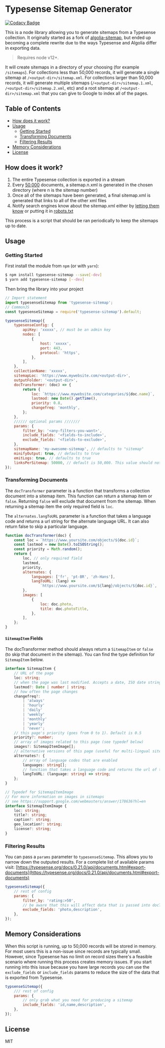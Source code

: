 # Typesense Sitemap Generator

[![Codacy Badge](https://app.codacy.com/project/badge/Grade/d2c01e28204d4c33a166eddd70e8b317)](https://www.codacy.com/gh/Adviise/typesense-sitemap/dashboard?utm_source=github.com&utm_medium=referral&utm_content=Adviise/typesense-sitemap&utm_campaign=Badge_Grade)

This is a node library allowing you to generate sitemaps from a Typesense collection. It originally started as a fork of [algolia-sitemap](https://github.com/algolia/algolia-sitemap), but ended up becoming a complete rewrite due to the ways Typesense and Algolia differ in exporting data.

> Requires node v12+.

It will create sitemaps in a directory of your choosing (for example `/sitemaps`). For collections less than 50,000 records, it will generate a single sitemap at `/<output-dir>/sitemap.xml`. For collections larger than 50,000 records, it will generate multiple sitemaps (`/<output-dir>/sitemap.1.xml`, `/<output-dir>/sitemap.2.xml`, etc) and a root sitemap at `/<output-dir>/sitemap.xml` that you can give to Google to index all of the pages.

## Table of Contents

-   [How does it work?](#how-does-it-work)
-   [Usage](#usage)
    -   [Getting Started](#getting-started)
    -   [Transforming Documents](#transforming-documents)
    -   [Filtering Results](#filtering-results)
-   [Memory Considerations](#memory-considerations)
-   [License](#license)

## How does it work?

1. The entire Typesense collection is exported in a stream
2. Every [50,000](https://support.google.com/webmasters/answer/183668?hl=en) documents, a sitemap.n.xml is generated in the chosen directory (where n is the sitemap number)
3. Once all of the sitemaps have been generated, a final sitemap.xml is generated that links to all of the other xml files
4. Notify search engines know about the sitemap.xml either by [letting them know](https://support.google.com/webmasters/answer/183668?hl=en#addsitemap) or putting it in [robots.txt](https://support.google.com/webmasters/answer/183668?hl=en#addsitemap)

This process is a script that should be ran periodically to keep the sitemaps up to date.

## Usage

### Getting Started

First install the module from `npm` (or with `yarn`):

```sh
$ npm install typesense-sitemap --save[-dev]
$ yarn add typesense-sitemap [--dev]
```

Then bring the library into your project

```js
// Import statement
import typesenseSitemap from 'typesense-sitemap';
// CommonJS
const typesenseSitemap = require('typesense-sitemap').default;

typesenseSitemap({
    typesenseConfig: {
        apiKey: 'xxxxx', // must be an admin key
        nodes: [
            {
                host: 'xxxxx',
                port: 443,
                protocol: 'https',
            },
        ],
    },
    collectionName: 'xxxxx',
    sitemapLoc: 'https://www.mywebsite.com/<output-dir>',
    outputFolder: '<output-dir>',
    docTransformer: (doc) => {
        return {
            loc: `https://www.mywebsite.com/categories/${doc.name}`,
            lastmod: new Date().getTime(),
            priority: 0.8,
            changefreq: 'monthly',
        };
    },
    ////// optional params ///////
    params: {
        filter_by: '<any-filters-you-want>',
        include_fields: '<fields-to-include>',
        exclude_fields: '<fields-to-exclude>',
    },
    sitemapName: 'my-awesome-sitemap', // defaults to "sitemap"
    minifyOutput: true, // defaults to true
    emitLogs: true, // defaults to true
    linksPerSitemap: 50000, // default is 50,000. This value should not be greater than 50,000 as per Google's sitemap guidelines
});
```

### Transforming Documents

The `docTransformer` parameter is a function that transforms a collection document into a sitemap item. This function can return a sitemap item or `false`. Returning `false` will exclude that document from the sitemap. When returning a sitemap item the only required field is `loc`.

The `alternates.langToURL` parameter is a function that takes a language code and returns a url string for the alternate language URL. It can also return false to skip a particular language.

```js
function docTransformer(doc) {
    const loc = `https://www.yoursite.com/objects/${doc.id}`;
    const lastmod = new Date().toISOString();
    const priority = Math.random();
    return {
        loc, // only required field
        lastmod,
        priority,
        alternates: {
            languages: ['fr', 'pt-BR', 'zh-Hans'],
            langToURL: (lang) =>
                `https://www.yoursite.com/${lang}/objects/${doc.id}`,
        },
        images: [
            {
                loc: doc.photo,
                title: doc.photoTitle,
            },
        ],
    };
}
```

#### `SitemapItem` Fields

The docTransformer method should always return a `SitemapItem` or `false` (to skip that document in the sitemap). You can find the type definition for `SitemapItem` below.

```ts
interface SitemapItem {
    // URL of the page
    loc: string;
    // when the page was last modified. Accepts a date, ISO date string, or milliseconds
    lastmod?: Date | number | string;
    // how often the page changes
    changefreq?:
        | 'always'
        | 'hourly'
        | 'daily'
        | 'weekly'
        | 'monthly'
        | 'yearly'
        | 'never';
    // this page's priority (goes from 0 to 1). Default is 0.5
    priority?: number;
    // array of images related to this page (see typedef below)
    images?: SitemapItemImage[];
    // alternative versions of this page (useful for multi-lingual sites)
    alternates?: {
        // array of language codes that are enabled
        languages: string[];
        // function that takes a language code and returns the url of the translated page
        langToURL: (language: string) => string;
    };
}

// Typedef for SitemapItemImage
// For more information on images in sitemaps
// see https://support.google.com/webmasters/answer/178636?hl=en
interface SitemapItemImage {
    loc: string;
    title?: string;
    caption?: string;
    geo_location?: string;
    license?: string;
}
```

### Filtering Results

You can pass a `params` parameter to `typesenseSitemap`. This allows you to narrow down the outputed results. For a complete list of available params visit: [https://typesense.org/docs/0.21.0/api/documents.html#export-documents](https://typesense.org/docs/0.21.0/api/documents.html#export-documents)

```js
typesenseSitemap({
    // rest of config
    params: {
        filter_by: 'rating:>50',
        // be aware that this will affect data that is passed into docTransformer
        exclude_fields: 'photo,description',
    },
});
```

## Memory Considerations

When this script is running, up to 50,000 records will be stored in memory. For most users this is a non-issue since records are typically small. However, since Typesense has no limit on record sizes there's a feasible scenario where running this process creates memory issues. If you start running into this issue because you have large records you can use the `exclude_fields` or `include_fields` params to reduce the size of the data that is exported from Typesense.

```js
typsenseSitemap({
    /// rest of config
    params: {
        // only grab what you need for producing a sitemap
        include_fields: 'id,name,description',
    },
});
```

## License

MIT
